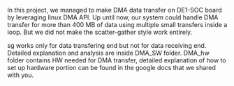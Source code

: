 In this project, we managed to make DMA data transfer on DE1-SOC board by leveraging linux DMA API.
Up until now, our system could handle DMA transfer for more than 400 MB of data using multiple small transfers inside a loop. But we did not make the scatter-gather style work entirely. 


sg works only for data transfering end but not for data receiving end.
Detailed explanation and analysis are inside DMA_SW folder.
DMA_hw folder contains HW needed for DMA transfer, detailed explanation of how to set up hardware portion can be found in the google docs that we shared with you.
